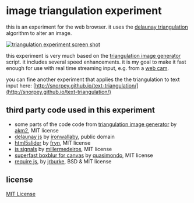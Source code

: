 image triangulation experiment
===

this is an experiment for the web browser. it uses the [delaunay triangulation](https://en.wikipedia.org/wiki/Delaunay_triangulation) algorithm to alter an image.

[![triangulation experiment screen shot](http://dl.dropboxusercontent.com/u/1098704/Screenshots/github-triangulation.png)](http://snorpey.github.io/triangulation/)

this experiment is very much based on the [triangulation image generator](http://jsdo.it/akm2/xoYx) script. it includes several speed enhancements. it is my goal to make it fast enough for use with real time streaming input, e.g. from a [web cam](https://github.com/snorpey/photobooth).

you can fine another experiment that applies the the triangulation to text input here: [http://snorpey.github.io/text-triangulation/](http://snorpey.github.io/text-triangulation/)

third party code used in this experiment
---
* some parts of the code code from [triangulation image generator](http://jsdo.it/akm2/xoYx) by [akm2](http://codepen.io/akm2), MIT license
* [delaunay js](https://github.com/ironwallaby/delaunay) by [ironwallaby](https://github.com/ironwallaby), public domain
* [html5slider](http://frankyan.com/labs/html5slider/) by [fryn](https://github.com/fryn), MIT license
* [js signals](http://millermedeiros.github.io/js-signals/) by [millermedeiros](https://github.com/millermedeiros), MIT license
* [superfast boxblur for canvas](http://quasimondo.com/BoxBlurForCanvas/FastBlurDemo.html) by [quasimondo](https://github.com/quasimondo), MIT license
* [require js](http://requirejs.org/), by [jrburke](jrburke), BSD & MIT license

license
---
[MIT License](http://www.opensource.org/licenses/mit-license.php)
